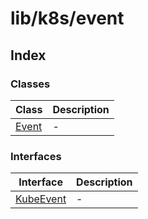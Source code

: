 # lib/k8s/event

## Index

### Classes

| Class | Description |
| ------ | ------ |
| [Event](classes/Event.md) | - |

### Interfaces

| Interface | Description |
| ------ | ------ |
| [KubeEvent](interfaces/KubeEvent.md) | - |

